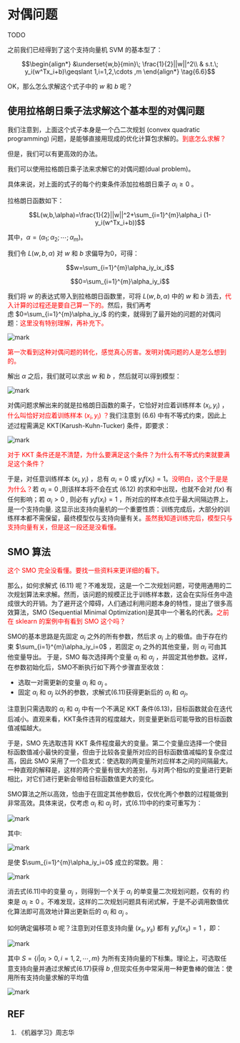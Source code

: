 
# 对偶问题

TODO



之前我们已经得到了这个支持向量机 SVM 的基本型了：

$$\begin{align*} &\underset{w,b}{min}\; \frac{1}{2}||w||^2\\ & s.t.\; y_i(w^Tx_i+b)\geqslant 1,i=1,2,\cdots ,m \end{align*} \tag{6.6}$$

OK，那么怎么求解这个式子中的 $w$ 和 $b$ 呢？


## 使用拉格朗日乘子法求解这个基本型的对偶问题

我们注意到，上面这个式子本身是一个凸二次规划 (convex quadratic programming) 问题，是能够直接用现成的优化计算包求解的。<span style="color:red;">到底怎么求解？</span>

但是，我们可以有更高效的办法。

我们可以使用拉格朗日乘子法来求解它的对偶问题(dual problem)。

具体来说，对上面的式子的每个约束条件添加拉格朗日乘子 $\alpha_i\geqslant 0$ 。

拉格朗日函数如下：

$$L(w,b,\alpha)=\frac{1}{2}||w||^2+\sum_{i=1}^{m}\alpha_i (1-y_i(w^Tx_i+b))$$

其中，$\alpha =(\alpha_1;\alpha_2;\cdots;\alpha_m)$。

我们令 $L(w,b,\alpha)$ 对 $w$ 和 $b$ 求偏导为0，可得：

$$w=\sum_{i=1}^{m}\alpha_iy_ix_i$$

$$0=\sum_{i=1}^{m}\alpha_iy_i$$

我们将 $w$ 的表达式带入到拉格朗日函数里，可将 $L(w,b,\alpha)$ 中的 $w$ 和 $b$ 消去，<span style="color:red;">代入计算的过程还是要自己算一下的。</span>然后，我们再考虑 $0=\sum_{i=1}^{m}\alpha_iy_i$ 的约束，就得到了最开始的问题的对偶问题：<span style="color:red;">这里没有特别理解，再补充下。</span>

![mark](http://pacdb2bfr.bkt.clouddn.com/blog/image/180627/Ie78fBLDGb.png?imageslim)

<span style="color:red;">第一次看到这种对偶问题的转化，感觉真心厉害。发明对偶问题的人是怎么想到的。</span>

解出 $\alpha$ 之后，我们就可以求出 $w$ 和 $b$ ，然后就可以得到模型：

![mark](http://pacdb2bfr.bkt.clouddn.com/blog/image/180627/aF4FdI68hG.png?imageslim)


对偶问题求解出来的就是拉格朗日函数的乘子，它恰好对应着训练样本 $(x_i,y_i)$ ，<span style="color:red;">什么叫恰好对应着训练样本  $(x_i,y_i)$ ？</span>我们注意到 (6.6) 中有不等式约束，因此上述过程需满足 KKT(Karush-Kuhn-Tucker) 条件，即要求：

![mark](http://pacdb2bfr.bkt.clouddn.com/blog/image/180627/a90dKhb0g1.png?imageslim)

<span style="color:red;">对于 KKT 条件还是不清楚，为什么要满足这个条件？为什么有不等式约束就要满足这个条件？</span>

于是，对任意训练样本 $(x_i,y_i)$ ，总有 $\alpha_i=0$ 或 $y_if(x_i)=1$。<span style="color:red;">没明白，这个于是是为什么？</span>若 $\alpha_i=0$ ,则该样本将不会在式 (6.12) 的求和中出现，也就不会对 $f(x)$ 有任何影响；若 $\alpha_i>0$ , 则必有 $y_if(x_i)=1$ ，所对应的样本点位于最大间隔边界上，是一个支持向量. 这显示出支持向量机的一个重要性质：训练完成后，大部分的训练样本都不需保留，最终模型仅与支持向量有关。<span style="color:red;">虽然我知道训练完后，模型只与支持向量有关，但是这一段还是没看懂。</span>


## SMO 算法

<span style="color:red;">这个 SMO 完全没看懂。要找一些资料来更详细的看下。</span>

那么，如何求解式 (6.11) 呢？不难发现，这是一个二次规划问题，可使用通用的二次规划算法来求解。然而，该问题的规模正比于训练样本数，这会在实际任务中造成很大的开销。为了避开这个障碍，人们通过利用问题本身的特性，提出了很多高效算法，SMO (Sequential Minimal Optimization)是其中一个著名的代表。<span style="color:red;">之前在 sklearn 的案例中有看到 SMO 这个吗？</span>

SMO的基本思路是先固定 $\alpha_i$ 之外的所有参数，然后求 $\alpha_i$ 上的极值。由于存在约束 $\sum_{i=1}^{m}\alpha_iy_i=0$ ，若固定 $\alpha_i$ 之外的其他变量，则 $\alpha_i$ 可由其他变量导出。 于是，SMO 每次选择两个变量 $\alpha_i$ 和 $\alpha_j$ ，并固定其他参数。这样，在参数初始化后，SMO不断执行如下两个步骤直至收敛：

- 选取一对需更新的变量 $\alpha_i$ 和 $\alpha_j$ 。
- 固定 $\alpha_i$ 和 $\alpha_j$ 以外的参数，求解式(6.11)获得更新后的 $\alpha_i$ 和 $\alpha_j$。

注意到只需选取的 $\alpha_i$ 和 $\alpha_j$ 中有一个不满足 KKT 条件(6.13)，目标函数就会在迭代后减小。直观来看，KKT条件违背的程度越大，则变量更新后可能导致的目标函数值减幅越大。

于是，SMO 先选取违背 KKT 条件程度最大的变量。第二个变量应选择一个使目标函数值减小最快的变量，但由于比较各变量所对应的目标函数值减幅的复杂度过高，因此 SMO 采用了一个启发式：使选取的两变量所对应样本之间的间隔最大。一种直观的解释是，这样的两个变量有很大的差别，与对两个相似的变量进行更新相比，对它们进行更新会带给目标函数值更大的变化。

SMO算法之所以高效，恰由于在固定其他参数后，仅优化两个参数的过程能做到非常高效。具体来说，仅考虑 $\alpha_i$ 和 $\alpha_j$ 时，式(6.11)中的约束可重写为：

![mark](http://pacdb2bfr.bkt.clouddn.com/blog/image/180627/mKdbimmeLI.png?imageslim)

其中:

![mark](http://pacdb2bfr.bkt.clouddn.com/blog/image/180627/cJlF89ffLl.png?imageslim)

是使 $\sum_{i=1}^{m}\alpha_iy_i=0$ 成立的常数。用：

![mark](http://pacdb2bfr.bkt.clouddn.com/blog/image/180627/hfJgmA39ae.png?imageslim)

消去式(6.11)中的变量  $\alpha_j$ ，则得到一个关于 $\alpha_i$ 的单变量二次规划问题，仅有的 约束是  $\alpha_i\geq 0$ 。不难发现，这样的二次规划问题具有闭式解，于是不必调用数值优化算法即可高效地计算出更新后的 $\alpha_i$ 和 $\alpha_j$ 。

如何确定偏移项 $b$ 呢？注意到对任意支持向量 $(x_s,y_s)$ 都有 $y_sf(x_s)=1$ ，即：

![mark](http://pacdb2bfr.bkt.clouddn.com/blog/image/180627/EljG8CkfgF.png?imageslim)


其中 $S=\{i|\alpha_i>0,i=1,2,\cdots ,m\}$ 为所有支持向量的下标集。理论上，可选取任意支持向量并通过求解式(6.17)获得 $b$ ,但现实任务中常采用一种更鲁棒的做法：使用所有支持向量求解的平均值

![mark](http://pacdb2bfr.bkt.clouddn.com/blog/image/180627/424kf2LHmD.png?imageslim)




## REF

1. 《机器学习》周志华
